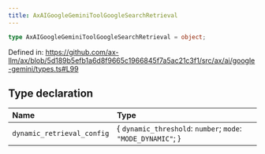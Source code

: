 ```yaml
---
title: AxAIGoogleGeminiToolGoogleSearchRetrieval
---
```


```ts
type AxAIGoogleGeminiToolGoogleSearchRetrieval = object;
```

Defined in: https://github.com/ax-llm/ax/blob/5d189b5efb1a6d8f9665c1966845f7a5ac21c3f1/src/ax/ai/google-gemini/types.ts#L99

## Type declaration

| Name | Type |
| :------ | :------ |
| <a id="dynamic_retrieval_config"></a> `dynamic_retrieval_config` | \{ `dynamic_threshold`: `number`; `mode`: `"MODE_DYNAMIC"`; \} |
